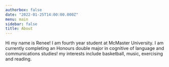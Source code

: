 ```yaml
---
authorbox: false
date: "2022-01-25T14:00:00.000Z"
menu: main
sidebar: false
title: About
---
```


Hi my name is Renee! I am fourth year student at McMaster University. I am currently completing an Honours double major in cognitive of language and communications studies! my interests include basketball, music, exercising and reading.

